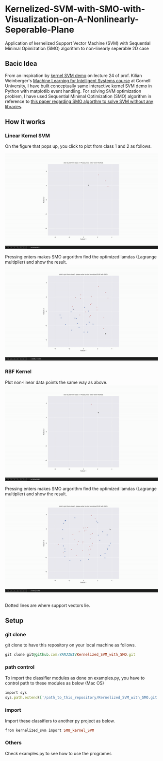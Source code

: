 # Kernelized-SVM-with-SMO-with-Visualization-on-A-Nonlinearly-Seperable-Plane
Application of kernelized Support Vector Machine (SVM) with Sequential Minimal Opimization (SMO) algorithm to non-linearly seperable 2D case

## Bacic Idea
From an inspiration by [kernel SVM demo](https://youtu.be/RwF1esLCG4U?t=2801) on lecture 24 of prof. Kilian Weinberger's [Machine Learning for Intelligent Systems course](https://www.cs.cornell.edu/courses/cs4780/2018fa/) at Cornell University, I have built conceptually same interactive kernel SVM demo in Python with matplotlib event handling. For solving SVM optimization problem, I have used Sequential Minimal Optimization (SMO) algorithm in reference to [this paper regarding SMO algorthm to solve SVM without any libraries](https://www.researchgate.net/publication/344460740_Yet_more_simple_SMO_algorithm). <br />


## How it works
### Linear Kernel SVM

On the figure that pops up, you click to plot from class 1 and 2 as follows. <br />

![click to plot](/images/click_to_plot_linear.gif)


Pressing enters makes SMO argorithm find the optimized lamdas (Lagrange multiplier) and show the result. <br />
![linear kernel](/images/linear_kernel.gif)

### RBF Kernel

Plot non-linear data points the same way as above. <br />
![click to plot](/images/click_to_plot_circle.gif)

Pressing enters makes SMO argorithm find the optimized lamdas (Lagrange multiplier) and show the result. <br />
![rbf kernel](/images/rbf_kernel.gif)
<br />
<br />

Dotted lines are where support vectors lie.

## Setup

### git clone
git clone to have this repository on your local machine as follows.
```ruby
git clone git@github.com:YANJINI/Kernelized_SVM_with_SMO.git
```

### path control
To import the classifier modules as done on examples.py, you have to control path to these modules as below (Mac OS)
```ruby
import sys
sys.path.extend(['/path_to_this_repository/Kernelized_SVM_with_SMO.git'])
```

### import 
Import these classifiers to another py project as below.
```ruby
from kernelized_svm import SMO_kernel_SVM
```

### Others
Check examples.py to see how to use the programes
